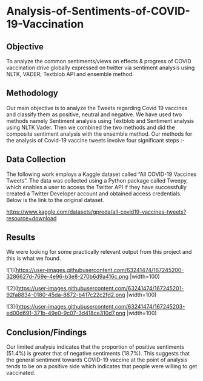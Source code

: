 # Analysis-of-Sentiments-of-COVID-19-Vaccination

## Objective
To analyze the common sentiments/views on effects & progress of COVID vaccination drive globally expressed on twitter via sentiment analysis using NLTK, VADER, Textblob API and ensemble method.


## Methodology
Our main objective is to analyze the Tweets regarding Covid 19 vaccines and classify them as positive, neutral and negative. We have used two methods namely Sentiment analysis using Textblob and Sentiment analysis using NLTK Vader. Then we combined the two methods and did the composite sentiment analysis with the ensemble method. Our methods for the analysis of Covid-19 vaccine tweets involve four significant steps :-


## Data Collection
The following work employs a Kaggle dataset called “All COVID-19 Vaccines Tweets”. The data was collected using a Python package called Tweepy, which enables a user to access the Twitter API if they have successfully created a Twitter Developer account and obtained access credentials.
Below is the link to the original dataset.

https://www.kaggle.com/datasets/gpreda/all-covid19-vaccines-tweets?resource=download


## Results
We were looking for some practically relevant output from this project and this is what we found. 

![1](https://user-images.githubusercontent.com/63241474/167245200-3286627d-769e-4e96-b3e8-270b6d9a416c.png |width=100)

![2](https://user-images.githubusercontent.com/63241474/167245201-92fa8834-0180-45da-8872-b417c22c2fd2.png |width=100)

![3](https://user-images.githubusercontent.com/63241474/167245203-ed00d691-371b-49e0-9c07-3d418ce310d7.png |width=100)


## Conclusion/Findings
Our limited analysis indicates that the proportion of positive sentiments (51.4%) is  greater that of negative sentiments (18.7%). This suggests that the general sentiment towards COVID-19 vaccine at the point of analysis tends to be on a positive side which indicates that people were willing to get vaccinated.
